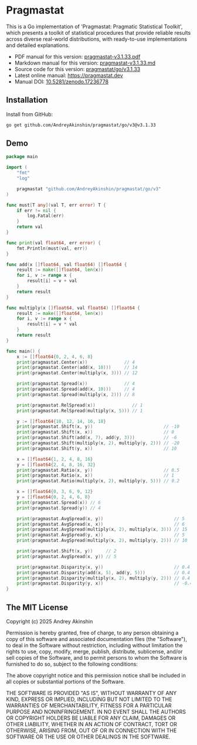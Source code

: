# Pragmastat

This is a Go implementation of 'Pragmastat: Pragmatic Statistical Toolkit', which presents a toolkit of statistical procedures that provide reliable results across diverse real-world distributions, with ready-to-use implementations and detailed explanations.

- PDF manual for this version: [pragmastat-v3.1.33.pdf](https://github.com/AndreyAkinshin/pragmastat/releases/download/v3.1.33/pragmastat-v3.1.33.pdf)
- Markdown manual for this version: [pragmastat-v3.1.33.md](https://github.com/AndreyAkinshin/pragmastat/releases/download/v3.1.33/pragmastat-v3.1.33.md)
- Source code for this version: [pragmastat/go/v3.1.33](https://github.com/AndreyAkinshin/pragmastat/tree/v3.1.33/go)
- Latest online manual: https://pragmastat.dev
- Manual DOI: [10.5281/zenodo.17236778](https://doi.org/10.5281/zenodo.17236778)

## Installation

Install from GitHub:

```bash
go get github.com/AndreyAkinshin/pragmastat/go/v3@v3.1.33
```

## Demo

```go
package main

import (
	"fmt"
	"log"

	pragmastat "github.com/AndreyAkinshin/pragmastat/go/v3"
)

func must[T any](val T, err error) T {
	if err != nil {
		log.Fatal(err)
	}
	return val
}

func print(val float64, err error) {
	fmt.Println(must(val, err))
}

func add(x []float64, val float64) []float64 {
	result := make([]float64, len(x))
	for i, v := range x {
		result[i] = v + val
	}
	return result
}

func multiply(x []float64, val float64) []float64 {
	result := make([]float64, len(x))
	for i, v := range x {
		result[i] = v * val
	}
	return result
}

func main() {
	x := []float64{0, 2, 4, 6, 8}
	print(pragmastat.Center(x))              // 4
	print(pragmastat.Center(add(x, 10)))     // 14
	print(pragmastat.Center(multiply(x, 3))) // 12

	print(pragmastat.Spread(x))              // 4
	print(pragmastat.Spread(add(x, 10)))     // 4
	print(pragmastat.Spread(multiply(x, 2))) // 8

	print(pragmastat.RelSpread(x))              // 1
	print(pragmastat.RelSpread(multiply(x, 5))) // 1

	y := []float64{10, 12, 14, 16, 18}
	print(pragmastat.Shift(x, y))                           // -10
	print(pragmastat.Shift(x, x))                           // 0
	print(pragmastat.Shift(add(x, 7), add(y, 3)))           // -6
	print(pragmastat.Shift(multiply(x, 2), multiply(y, 2))) // -20
	print(pragmastat.Shift(y, x))                           // 10

	x = []float64{1, 2, 4, 8, 16}
	y = []float64{2, 4, 8, 16, 32}
	print(pragmastat.Ratio(x, y))                           // 0.5
	print(pragmastat.Ratio(x, x))                           // 1
	print(pragmastat.Ratio(multiply(x, 2), multiply(y, 5))) // 0.2

	x = []float64{0, 3, 6, 9, 12}
	y = []float64{0, 2, 4, 6, 8}
	print(pragmastat.Spread(x)) // 6
	print(pragmastat.Spread(y)) // 4

	print(pragmastat.AvgSpread(x, y))                           // 5
	print(pragmastat.AvgSpread(x, x))                           // 6
	print(pragmastat.AvgSpread(multiply(x, 2), multiply(x, 3))) // 15
	print(pragmastat.AvgSpread(y, x))                           // 5
	print(pragmastat.AvgSpread(multiply(x, 2), multiply(y, 2))) // 10

	print(pragmastat.Shift(x, y))     // 2
	print(pragmastat.AvgSpread(x, y)) // 5

	print(pragmastat.Disparity(x, y))                           // 0.4
	print(pragmastat.Disparity(add(x, 5), add(y, 5)))           // 0.4
	print(pragmastat.Disparity(multiply(x, 2), multiply(y, 2))) // 0.4
	print(pragmastat.Disparity(y, x))                           // -0.4
}
```

## The MIT License

Copyright (c) 2025 Andrey Akinshin

Permission is hereby granted, free of charge, to any person obtaining
a copy of this software and associated documentation files (the
"Software"), to deal in the Software without restriction, including
without limitation the rights to use, copy, modify, merge, publish,
distribute, sublicense, and/or sell copies of the Software, and to
permit persons to whom the Software is furnished to do so, subject to
the following conditions:

The above copyright notice and this permission notice shall be
included in all copies or substantial portions of the Software.

THE SOFTWARE IS PROVIDED "AS IS", WITHOUT WARRANTY OF ANY KIND,
EXPRESS OR IMPLIED, INCLUDING BUT NOT LIMITED TO THE WARRANTIES OF
MERCHANTABILITY, FITNESS FOR A PARTICULAR PURPOSE AND
NONINFRINGEMENT. IN NO EVENT SHALL THE AUTHORS OR COPYRIGHT HOLDERS BE
LIABLE FOR ANY CLAIM, DAMAGES OR OTHER LIABILITY, WHETHER IN AN ACTION
OF CONTRACT, TORT OR OTHERWISE, ARISING FROM, OUT OF OR IN CONNECTION
WITH THE SOFTWARE OR THE USE OR OTHER DEALINGS IN THE SOFTWARE.
